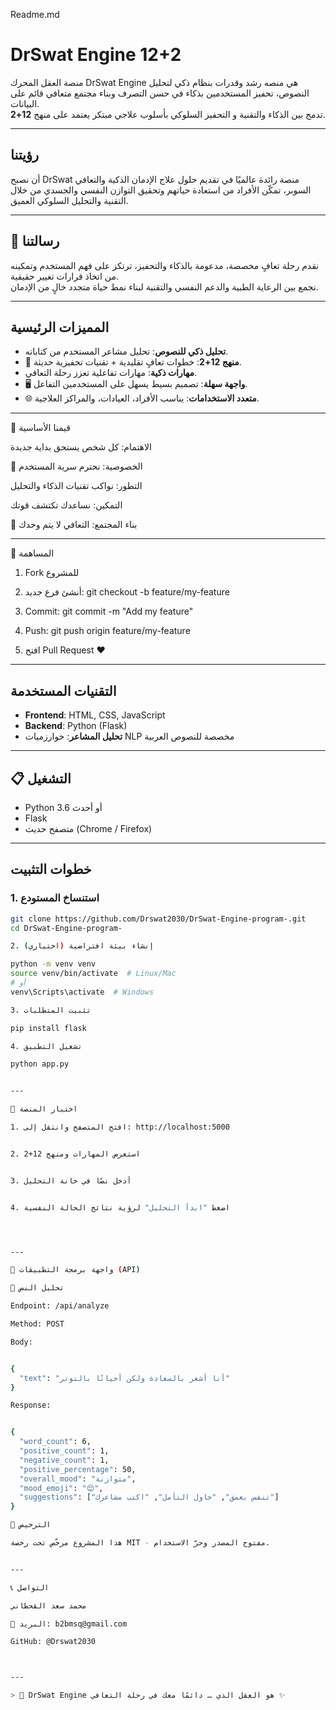 Readme.md 

# DrSwat Engine 12+2 

منصة العقل المحرك DrSwat Engine هي منصه رشد وقدرات بنظام ذكي لتحليل النصوص، تحفيز المستخدمين بذكاء في حسن التصرف وبناء مجتمع متعافي قائم على البيانات.  
تدمج بين الذكاء والتقنية و التحفيز السلوكي بأسلوب علاجي مبتكر يعتمد على منهج **12+2**.

---

##  رؤيتنا

أن نصبح DrSwat منصة رائدة عالميًا في تقديم حلول علاج الإدمان الذكية والتعافي السوبر، تمكّن الأفراد من استعادة حياتهم وتحقيق التوازن النفسي والجسدي من خلال التقنية والتحليل السلوكي العميق.

---

## 📝 رسالتنا

نقدم رحلة تعافٍ مخصصة، مدعومة بالذكاء والتحفيز، ترتكز على فهم المستخدم وتمكينه من اتخاذ قرارات تغيير حقيقية.  
نجمع بين الرعاية الطبية والدعم النفسي والتقنية لبناء نمط حياة متجدد خالٍ من الإدمان.

---

## المميزات الرئيسية

-  **تحليل ذكي للنصوص**: تحليل مشاعر المستخدم من كتاباته.
- 🔁 **منهج 12+2**: خطوات تعافٍ تقليدية + تقنيات تحفيزية حديثة.
- **مهارات ذكية**: مهارات تفاعلية تعزز رحلة التعافي.
- 🖥️ **واجهة سهلة**: تصميم بسيط يسهل على المستخدمين التفاعل.
- 🌐 **متعدد الاستخدامات**: يناسب الأفراد، العيادات، والمراكز العلاجية.

---

🌱 قيمنا الأساسية

 الاهتمام: كل شخص يستحق بداية جديدة

🔐 الخصوصية: نحترم سرية المستخدم

 التطور: نواكب تقنيات الذكاء والتحليل

 التمكين: نساعدك تكتشف قوتك

🤝 بناء المجتمع: التعافي لا يتم وحدك



---

🤝 المساهمة

1. Fork للمشروع


2. أنشئ فرع جديد: git checkout -b feature/my-feature


3. Commit: git commit -m "Add my feature"


4. Push: git push origin feature/my-feature


5. افتح Pull Request ❤️




---


## التقنيات المستخدمة

- **Frontend**: HTML, CSS, JavaScript
- **Backend**: Python (Flask)
- **تحليل المشاعر**: خوارزميات NLP مخصصة للنصوص العربية

---

## 📋  التشغيل

- Python 3.6 أو أحدث
- Flask
- متصفح حديث (Chrome / Firefox)

---

##  خطوات التثبيت

### 1. استنساخ المستودع

```bash
git clone https://github.com/Drswat2030/DrSwat-Engine-program-.git
cd DrSwat-Engine-program-

2. إنشاء بيئة افتراضية (اختياري)

python -m venv venv
source venv/bin/activate  # Linux/Mac
# أو
venv\Scripts\activate  # Windows

3. تثبيت المتطلبات

pip install flask

4. تشغيل التطبيق

python app.py


---

🧪 اختبار المنصة

1. افتح المتصفح وانتقل إلى: http://localhost:5000


2. استعرض المهارات ومنهج 12+2


3. أدخل نصًا في خانة التحليل


4. اضغط "ابدأ التحليل" لرؤية نتائج الحالة النفسية




---

📡 واجهة برمجة التطبيقات (API)

🧠 تحليل النص

Endpoint: /api/analyze

Method: POST

Body:


{
  "text": "أنا أشعر بالسعادة ولكن أحيانًا بالتوتر"
}

Response:


{
  "word_count": 6,
  "positive_count": 1,
  "negative_count": 1,
  "positive_percentage": 50,
  "overall_mood": "متوازنة",
  "mood_emoji": "😌",
  "suggestions": ["تنفس بعمق", "حاول التأمل", "اكتب مشاعرك"]
}

📄 الترخيص

هذا المشروع مرخّص تحت رخصة MIT - مفتوح المصدر وحرّ الاستخدام.


---

📞 التواصل

محمد سعد القحطاني

📧 البريد: b2bmsq@gmail.com

GitHub: @Drswat2030



---

> 🧠 DrSwat Engine هو العقل الذي … دائمًا معك في رحلة التعافي ✨



